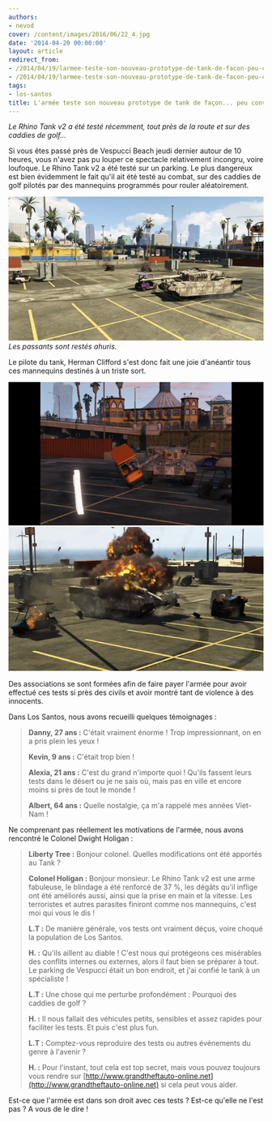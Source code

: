 ```yaml
---
authors:
- nevod
cover: /content/images/2016/06/22_4.jpg
date: '2014-04-20 00:00:00'
layout: article
redirect_from:
- /2014/04/19/larmee-teste-son-nouveau-prototype-de-tank-de-facon-peu-conventionnelle
- /2014/04/19/larmee-teste-son-nouveau-prototype-de-tank-de-facon-peu-conventionnelle/
tags:
- los-santos
title: L'armée teste son nouveau prototype de tank de façon... peu conventionnelle
---
```



_Le Rhino Tank v2 a été testé récemment, tout près de la route et sur des caddies de golf..._

Si vous êtes passé près de Vespucci Beach jeudi dernier autour de 10 heures, vous n'avez pas pu louper ce spectacle relativement incongru, voire loufoque. Le Rhino Tank v2 a été testé sur un parking. Le plus dangereux est bien évidemment le fait qu'il ait été testé au combat, sur des caddies de golf pilotés par des mannequins programmés pour rouler aléatoirement.

![Les passants sont restés ahuris.](/content/images/2016/06/22_3.jpg)
_Les passants sont restés ahuris._

Le pilote du tank, Herman Clifford s'est donc fait une joie d'anéantir tous ces mannequins destinés à un triste sort.

![](/content/images/2016/06/22_5.jpg)
![](/content/images/2016/06/22_2.jpg)

Des associations se sont formées afin de faire payer l'armée pour avoir effectué ces tests si près des civils et avoir montré tant de violence à des innocents.

Dans Los Santos, nous avons recueilli quelques témoignages :

> **Danny, 27 ans :** C'était vraiment énorme ! Trop impressionnant, on en a pris plein les yeux !
> 
> **Kevin, 9 ans :** C'était trop bien !
> 
> **Alexia, 21 ans :** C'est du grand n'importe quoi ! Qu'ils fassent leurs tests dans le désert ou je ne sais où, mais pas en ville et encore moins si près de tout le monde !
> 
> **Albert, 64 ans :** Quelle nostalgie, ça m'a rappelé mes années Viet-Nam !

Ne comprenant pas réellement les motivations de l'armée, nous avons rencontré le Colonel Dwight Holigan :

> **Liberty Tree :** Bonjour colonel. Quelles modifications ont été apportés au Tank ?
> 
> **Colonel Holigan :** Bonjour monsieur. Le Rhino Tank v2 est une arme fabuleuse, le blindage a été renforcé de 37 %, les dégâts qu'il inflige ont été améliorés aussi, ainsi que la prise en main et la vitesse. Les terroristes et autres parasites finiront comme nos mannequins, c'est moi qui vous le dis !
> 
> **L.T :** De manière générale, vos tests ont vraiment déçus, voire choqué la population de Los Santos.
> 
> **H. :** Qu'ils aillent au diable ! C'est nous qui protégeons ces misérables des conflits internes ou externes, alors il faut bien se préparer à tout. Le parking de Vespucci était un bon endroit, et j'ai confié le tank à un spécialiste !
> 
> **L.T :** Une chose qui me perturbe profondément : Pourquoi des caddies de golf ?
> 
> **H. :** Il nous fallait des véhicules petits, sensibles et assez rapides pour faciliter les tests. Et puis c'est plus fun.
> 
> **L.T :** Comptez-vous reproduire des tests ou autres événements du genre à l'avenir ?
> 
> **H. :** Pour l'instant, tout cela est top secret, mais vous pouvez toujours vous rendre sur [http://www.grandtheftauto-online.net](http://www.grandtheftauto-online.net) si cela peut vous aider.

Est-ce que l'armée est dans son droit avec ces tests ? Est-ce qu'elle ne l'est pas ? A vous de le dire !